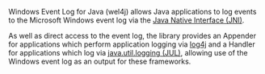 Windows Event Log for Java (wel4j) allows Java applications to log events to the Microsoft Windows event log via the [Java Native Interface (JNI)](http://java.sun.com/javase/6/docs/technotes/guides/jni/).

As well as direct access to the event log, the library provides an Appender for applications which perform application logging via [log4j](http://logging.apache.org/log4j/) and a Handler for applications which log via [java.util.logging (JUL)](http://java.sun.com/javase/6/docs/technotes/guides/logging/index.html), allowing use of the Windows event log as an output for these frameworks.